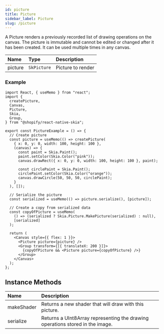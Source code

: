 ```yaml
---
id: picture
title: Picture
sidebar_label: Picture
slug: /picture
---
```


A Picture renders a previously recorded list of drawing operations on the canvas. The picture is immutable and cannot be edited or changed after it has been created. It can be used multiple times in any canvas.

| Name    | Type        | Description       |
| :------ | :---------- | :---------------- |
| picture | `SkPicture` | Picture to render |

### Example

```tsx twoslash
import React, { useMemo } from "react";
import {
  createPicture,
  Canvas,
  Picture,
  Skia,
  Group,
} from "@shopify/react-native-skia";

export const PictureExample = () => {
  // Create picture
  const picture = useMemo(() => createPicture(
    { x: 0, y: 0, width: 100, height: 100 },
    (canvas) => {
      const paint = Skia.Paint();
      paint.setColor(Skia.Color("pink"));
      canvas.drawRect({ x: 0, y: 0, width: 100, height: 100 }, paint);

      const circlePaint = Skia.Paint();
      circlePaint.setColor(Skia.Color("orange"));
      canvas.drawCircle(50, 50, 50, circlePaint);
    }
  ), []);

  // Serialize the picture
  const serialized = useMemo(() => picture.serialize(), [picture]);

  // Create a copy from serialized data
  const copyOfPicture = useMemo(
    () => (serialized ? Skia.Picture.MakePicture(serialized) : null),
    [serialized]
  );

  return (
    <Canvas style={{ flex: 1 }}>
      <Picture picture={picture} />
      <Group transform={[{ translateX: 200 }]}>
        {copyOfPicture && <Picture picture={copyOfPicture} />}
      </Group>
    </Canvas>
  );
};
```

## Instance Methods

| Name       | Description                                                                   |
| :--------- | :---------------------------------------------------------------------------- |
| makeShader | Returns a new shader that will draw with this picture.                        |
| serialize  | Returns a UInt8Array representing the drawing operations stored in the image. |
